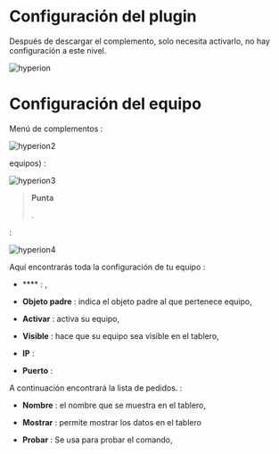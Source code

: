 



Configuración del plugin 
=======================

Después de descargar el complemento, solo necesita activarlo,
no hay configuración a este nivel.

![hyperion](../images/hyperion.PNG)

Configuración del equipo 
=============================


Menú de complementos :

![hyperion2](../images/hyperion2.PNG)


equipos) :

![hyperion3](../images/hyperion3.PNG)

> **Punta**
>
> 
> 
> .

 :

![hyperion4](../images/hyperion4.PNG)

Aquí encontrarás toda la configuración de tu equipo :

-   **** : 
    ,

-   **Objeto padre** : indica el objeto padre al que pertenece
    equipo,

-   **Activar** : activa su equipo,

-   **Visible** : hace que su equipo sea visible en el tablero,

-   **IP** : 

-   **Puerto** : 

A continuación encontrará la lista de pedidos. :

-   **Nombre** : el nombre que se muestra en el tablero,

-   **Mostrar** : permite mostrar los datos en el tablero

-   **Probar** : Se usa para probar el comando,


